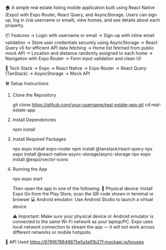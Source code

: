 🏠 A simple real estate listing mobile application built using React Native (Expo) with Expo Router, React Query, and AsyncStorage.
Users can sign up, log in (via username or email), view homes, and see details about each property.

📦 Features
-> Login with username or email
-> Sign-up with inline email validation
-> Store user credentials securely using AsyncStorage
-> React Query v5 for efficient API data fetching
-> Home list fetched from public mock API
-> Location and distance randomly assigned to each home
-> Navigation with Expo Router
-> Form input validation and clean UI

🚀 Tech Stack
-> Expo
-> React Native
-> Expo Router
-> React Query (TanStack)
-> AsyncStorage
-> Mock API

🛠 Setup Instructions

1. Clone the Repository

   git clone https://github.com/your-username/real-estate-app.git
   cd real-estate-app

2. Install Dependencies

   npm install

3. Install Required Packages

   npx expo install expo-router
   npm install @tanstack/react-query
   npx expo install @react-native-async-storage/async-storage
   npx expo install @expo/vector-icons

4. Running the App

   npx expo start

   Then open the app in one of the following:
   📱 Physical device: Install Expo Go from the Play Store, scan the QR code shown in terminal or browser
   💻 Android emulator: Use Android Studio to launch a virtual device

   ⚠️ Important:
   Make sure your physical device or Android emulator is connected to the same Wi-Fi network as your laptop/PC.
   Expo uses local network connection to stream the app — it will not work across different networks or mobile hotspots.

📡 API Used
https://678f678849875e5a1a91b27f.mockapi.io/houses

